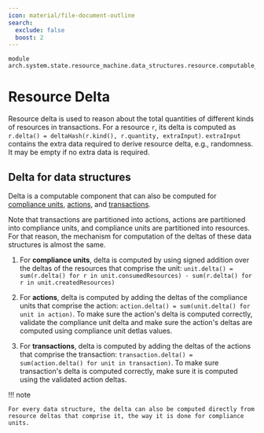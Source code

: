 ```yaml
---
icon: material/file-document-outline
search:
  exclude: false
  boost: 2
---
```


```juvix
module arch.system.state.resource_machine.data_structures.resource.computable_components.delta;
```

# Resource Delta

Resource delta is used to reason about the total quantities of different kinds
of resources in transactions. For a resource `r`, its delta is computed as
`r.delta() = deltaHash(r.kind(), r.quantity, extraInput)`. `extraInput` contains
the extra data required to derive resource delta, e.g., randomness. It may be
empty if no extra data is required.

## Delta for data structures

Delta is a computable component that can also be computed for [compliance
units](./../../compliance_unit.md), [actions](./../../action.md), and
[transactions](./../../transaction.md).

Note that transactions are partitioned into actions, actions are partitioned
into compliance units, and compliance units are partitioned into resources. For
that reason, the mechanism for computation of the deltas of these data
structures is almost the same.

1. For **compliance units**, delta is computed by using signed addition over the
deltas of the resources that comprise the unit: `unit.delta() = sum(r.delta()
for r in unit.consumedResources) - sum(r.delta() for r in
unit.createdResources)`

2. For **actions**, delta is computed by adding the deltas of the compliance
units that comprise the action: `action.delta() = sum(unit.delta() for unit in
action)`. To make sure the action's delta is computed correctly, validate the
compliance unit delta and make sure the action's deltas are computed using
compliance unit detlas values.

3. For **transactions**, delta is computed by adding the deltas of the actions
that comprise the transaction: `transaction.delta() = sum(action.delta() for
unit in transaction)`. To make sure transaction's delta is computed correctly,
make sure it is computed using the validated action deltas.


!!! note

    For every data structure, the delta can also be computed directly from
    resource deltas that comprise it, the way it is done for compliance units.


